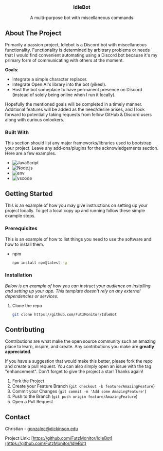 <!-- PROJECT LOGO -->
<br />
<!-- <div align="center" class="top">
  <a href="https://github.com/othneildrew/Best-README-Template">
    <img src="images/logo.png" alt="Logo" width="80" height="80">
  </a> -->

  <h3 align="center">IdleBot</h3>

  <p align="center">
    A multi-purpose bot with miscellaneous commands
    <br />
    <!-- <a href="https://github.com/othneildrew/Best-README-Template">View Demo</a>
    ·
    <a href="https://github.com/othneildrew/Best-README-Template/issues">Report Bug</a>
    ·
    <a href="https://github.com/othneildrew/Best-README-Template/issues">Request Feature</a> -->
  </p>
</div>

<!-- ABOUT THE PROJECT -->
## About The Project

Primarily a passion project, Idlebot is a Discord bot with miscellaneous functionality. Functionality is determined by arbitrary problems or needs that I would find convenient automating using a Discord bot because it's my primary form of communicating with others at the moment. 

__Goals__:
* Integrate a simple character replacer. 
* Integrate Open AI's library into the bot (yikes!).
* Host the bot someplace to have permanent presence on Discord (instead of solely being online when I run it locally). 

Hopefully the mentioned goals will be completed in a timely manner. Additional features will be added as the need/desire arises, and I look forward to potentially taking requests from fellow GitHub & Discord users along with curious onlookers. 

<!-- <p align="right">(<a href="#top">back to top</a>)</p> -->

### Built With

This section should list any major frameworks/libraries used to bootstrap your project. Leave any add-ons/plugins for the acknowledgements section. Here are a few examples.

* ![JavaScript](https://img.shields.io/badge/javascript-%23323330.svg?logo=javascript&logoColor=%23F7DF1E&style=for-the-badge)
* ![Node.js](https://img.shields.io/badge/node.js-%2343853d.svg?logo=node.js&logoColor=white&style=for-the-badge)
* ![env](https://img.shields.io/badge/.env-%23ecd53f.svg?logo=dotenv&logoColor=%23333333&style=for-the-badge)
* ![vscode](https://img.shields.io/badge/visual%20studio%20code-%230078d7.svg?logo=visual-studio-code&logoColor=white&style=for-the-badge)

<!-- <p align="right">(<a href="#readme-top">back to top</a>)</p> --> 

<!-- GETTING STARTED -->
## Getting Started

This is an example of how you may give instructions on setting up your project locally.
To get a local copy up and running follow these simple example steps.

### Prerequisites

This is an example of how to list things you need to use the software and how to install them.
* npm
  ```sh
  npm install npm@latest -g
  ```

### Installation

_Below is an example of how you can instruct your audience on installing and setting up your app. This template doesn't rely on any external dependencies or services._

1. Clone the repo
   ```sh
   git clone https://github.com/FutzMonitor/IdleBot
   ```

<!-- <p align="right">(<a href="#readme-top">back to top</a>)</p> -->


<!-- USAGE EXAMPLES 
## Usage

Use this space to show useful examples of how a project can be used. Additional screenshots, code examples and demos work well in this space. You may also link to more resources.

_For more examples, please refer to the [Documentation](https://example.com)_

<!-- <p align="right">(<a href="#readme-top">back to top</a>)</p> -->



<!-- ROADMAP 
## Roadmap

- [x] Add Changelog
- [x] Add back to top links
- [ ] Add Additional Templates w/ Examples
- [ ] Add "components" document to easily copy & paste sections of the readme
- [ ] Multi-language Support
    - [ ] Chinese
    - [ ] Spanish

See the [open issues](https://github.com/othneildrew/Best-README-Template/issues) for a full list of proposed features (and known issues).

<p align="right">(<a href="#readme-top">back to top</a>)</p> -->


<!-- CONTRIBUTING -->
## Contributing

Contributions are what make the open source community such an amazing place to learn, inspire, and create. Any contributions you make are **greatly appreciated**.

If you have a suggestion that would make this better, please fork the repo and create a pull request. You can also simply open an issue with the tag "enhancement".
Don't forget to give the project a star! Thanks again!

1. Fork the Project
2. Create your Feature Branch (`git checkout -b feature/AmazingFeature`)
3. Commit your Changes (`git commit -m 'Add some AmazingFeature'`)
4. Push to the Branch (`git push origin feature/AmazingFeature`)
5. Open a Pull Request

<!-- <p align="right">(<a href="#readme-top">back to top</a>)</p> -->


<!-- LICENSE 
## License

Distributed under the MIT License. See `LICENSE.txt` for more information.

<p align="right">(<a href="#readme-top">back to top</a>)</p> -->



<!-- CONTACT -->
## Contact

Christian - gonzalec@dickinson.edu

Project Link: [https://github.com/FutzMonitor/IdleBot](https://github.com/FutzMonitor/IdleBot)

<!-- <p align="right">(<a href="#readme-top">back to top</a>)</p> --> 



<!-- ACKNOWLEDGMENTS 
## Acknowledgments

Use this space to list resources you find helpful and would like to give credit to. I've included a few of my favorites to kick things off!

* [Choose an Open Source License](https://choosealicense.com)
* [GitHub Emoji Cheat Sheet](https://www.webpagefx.com/tools/emoji-cheat-sheet)
* [Malven's Flexbox Cheatsheet](https://flexbox.malven.co/)
* [Malven's Grid Cheatsheet](https://grid.malven.co/)
* [Img Shields](https://shields.io)
* [GitHub Pages](https://pages.github.com)
* [Font Awesome](https://fontawesome.com)
* [React Icons](https://react-icons.github.io/react-icons/search)

<p align="right">(<a href="#readme-top">back to top</a>)</p> -->


